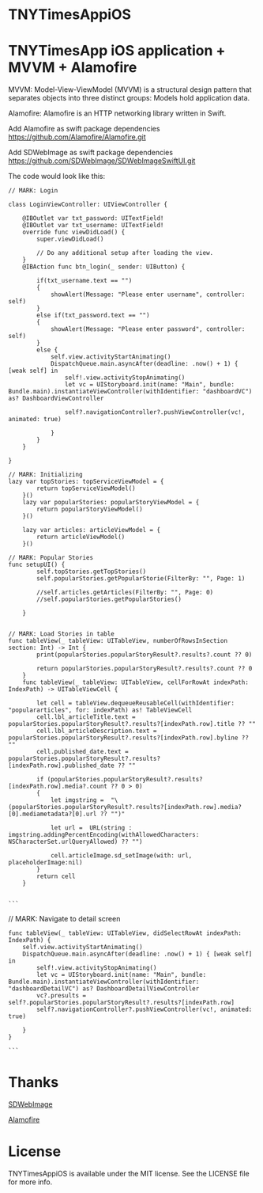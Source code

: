 # TNYTimesAppiOS

<h1>TNYTimesApp iOS application + MVVM + Alamofire </h1>

MVVM: Model-View-ViewModel (MVVM) is a structural design pattern that separates objects into three distinct groups: Models hold application data. 

Alamofire: Alamofire is an HTTP networking library written in Swift. 

Add Alamofire as swift package dependencies
https://github.com/Alamofire/Alamofire.git

Add SDWebImage as swift package dependencies
https://github.com/SDWebImage/SDWebImageSwiftUI.git




The code would look like this:

```
// MARK: Login

class LoginViewController: UIViewController {
    
    @IBOutlet var txt_password: UITextField!
    @IBOutlet var txt_username: UITextField!
    override func viewDidLoad() {
        super.viewDidLoad()
        
        // Do any additional setup after loading the view.
    }
    @IBAction func btn_login(_ sender: UIButton) {
        
        if(txt_username.text == "")
        {
            showAlert(Message: "Please enter username", controller: self)
        }
        else if(txt_password.text == "")
        {
            showAlert(Message: "Please enter password", controller: self)
        }
        else {           
            self.view.activityStartAnimating()
            DispatchQueue.main.asyncAfter(deadline: .now() + 1) { [weak self] in
                self!.view.activityStopAnimating()
                let vc = UIStoryboard.init(name: "Main", bundle: Bundle.main).instantiateViewController(withIdentifier: "dashboardVC") as? DashboardViewController
                
                self?.navigationController?.pushViewController(vc!, animated: true)
                
            }
        }
    }
    
}

```
```
// MARK: Initializing
lazy var topStories: topServiceViewModel = {
        return topServiceViewModel()
    }()
    lazy var popularStories: popularStoryViewModel = {
        return popularStoryViewModel()
    }()
    
    lazy var articles: articleViewModel = {
        return articleViewModel()
    }()

```

```
// MARK: Popular Stories
func setupUI() {
        self.topStories.getTopStories()
        self.popularStories.getPopularStorie(FilterBy: "", Page: 1)

        //self.articles.getArticles(FilterBy: "", Page: 0)
        //self.popularStories.getPopularStories()

    }
    
```

```
// MARK: Load Stories in table
func tableView(_ tableView: UITableView, numberOfRowsInSection section: Int) -> Int {
        print(popularStories.popularStoryResult?.results?.count ?? 0)
        
        return popularStories.popularStoryResult?.results?.count ?? 0
    }
    func tableView(_ tableView: UITableView, cellForRowAt indexPath: IndexPath) -> UITableViewCell {
        
        let cell = tableView.dequeueReusableCell(withIdentifier: "populararticles", for: indexPath) as! TableViewCell
        cell.lbl_articleTitle.text = popularStories.popularStoryResult?.results?[indexPath.row].title ?? ""
        cell.lbl_articleDescription.text = popularStories.popularStoryResult?.results?[indexPath.row].byline ?? ""
        cell.published_date.text = popularStories.popularStoryResult?.results?[indexPath.row].published_date ?? ""
        
        if (popularStories.popularStoryResult?.results?[indexPath.row].media?.count ?? 0 > 0)
        {
            let imgstring =  "\(popularStories.popularStoryResult?.results?[indexPath.row].media?[0].mediametadata?[0].url ?? "")"
            
            let url =  URL(string : imgstring.addingPercentEncoding(withAllowedCharacters: NSCharacterSet.urlQueryAllowed) ?? "")
            
            cell.articleImage.sd_setImage(with: url, placeholderImage:nil)
        }
        return cell
    }
   
   ```
    
    ```
// MARK: Navigate to detail screen

    func tableView(_ tableView: UITableView, didSelectRowAt indexPath: IndexPath) {
        self.view.activityStartAnimating()
        DispatchQueue.main.asyncAfter(deadline: .now() + 1) { [weak self] in
            self!.view.activityStopAnimating()
            let vc = UIStoryboard.init(name: "Main", bundle: Bundle.main).instantiateViewController(withIdentifier: "dashboardDetailVC") as? DashboardDetailViewController
            vc?.presults = self?.popularStories.popularStoryResult?.results?[indexPath.row]
            self?.navigationController?.pushViewController(vc!, animated: true)
            
        }
    }
     
    ```
      
# Thanks

[SDWebImage](https://github.com/SDWebImage/SDWebImageSwiftUI.git)

[Alamofire](https://github.com/Alamofire/Alamofire)


# License

TNYTimesAppiOS is available under the MIT license. See the LICENSE file for more info.

      
      
